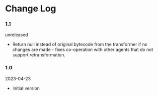 # Change Log

### 1.1
unreleased

- Return null instead of original bytecode from the transformer if no changes
are made - fixes co-operation with other agents that do not support
retransformation.

### 1.0
2023-04-23

- Initial version
